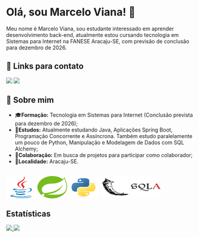 <h1>Olá, sou Marcelo Viana! 👋</h1>
<div>
  <p>Meu nome é Marcelo Viana, sou estudante interessado em aprender desenvolvimento back-end, atualmente estou cursando tecnologia em Sistemas para Internet na FANESE Aracaju-SE, com previsão de conclusão para dezembro de 2026.</p>
</div>

<div> 
  <h2>🔗 Links para contato</h2>
  <a href = "mailto:marceloviana1991@gmail.com"><img src="https://img.shields.io/badge/-Gmail-%23333?style=for-the-badge&logo=gmail&logoColor=white" target="_blank"></a>
  <a href="https://www.linkedin.com/in/marcelo-viana-de-souza/" target="_blank"><img src="https://img.shields.io/badge/-LinkedIn-%230077B5?style=for-the-badge&logo=linkedin&logoColor=white" target="_blank"></a> 
</div>

<div>
  <h2>🚀 Sobre mim</h2>
    <ul>
      <li>🎓<strong>Formação:</strong> Tecnologia em Sistemas para Internet (Conclusão prevista para dezembro de 2026);</li>
      <li>🌱<strong>Estudos:</strong> Atualmente estudando Java, Aplicações Spring Boot, Programação Concorrente e Assíncrona. Também estudo paralelamente um pouco de Python, Manipulação e Modelagem de Dados com SQL Alchemy;</li>
      <li>👯<strong>Colaboração:</strong> Em busca de projetos para participar como colaborador;</li>
      <li>📌<strong>Localidade:</strong> Aracaju-SE.</li>
    </ul>
</div>

<div style="display: inline_block"><br>
  <img align="center" alt="Java" height="60" width="80" src="https://raw.githubusercontent.com/devicons/devicon/master/icons/java/java-original.svg">
  <img align="center" alt="springboot" height="60" width="80" src="https://raw.githubusercontent.com/devicons/devicon/master/icons/spring/spring-original.svg">
  <img align="center" alt="Python" height="60" width="80" src="https://raw.githubusercontent.com/devicons/devicon/master/icons/python/python-original.svg">
  <img align="center" alt="flask" height="60" width="80" src="https://raw.githubusercontent.com/devicons/devicon/master/icons/flask/flask-original.svg">
  <img align="center" alt="sqlalchemy" height="60" width="80" src="https://raw.githubusercontent.com/devicons/devicon/master/icons/sqlalchemy/sqlalchemy-original.svg">
</div>

<div>
  <h2>Estatísticas</h2>
  <a href="https://github.com/marceloviana1991">
  <img loading="lazy" height="160em" src="https://github-readme-stats.vercel.app/api/top-langs/?username=marceloviana1991&layout=compact&langs_count=7&theme=dracula"/>
  <img loading="lazy" height="160em" src="https://github-readme-stats.vercel.app/api?username=marceloviana1991&show_icons=true&theme=dracula&include_all_commits=true&count_private=true"/>
</div>











